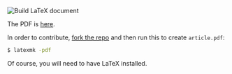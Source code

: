 ![Build LaTeX document](https://github.com/yegor256/qfu/workflows/Build%20LaTeX%20document/badge.svg)

The PDF is [here](https://github.com/yegor256/qfu/releases/latest/download/article.pdf).

In order to contribute, [fork the repo](https://www.yegor256.com/2014/04/15/github-guidelines.html)
and then run this to create `article.pdf`:

```bash
$ latexmk -pdf
```

Of course, you will need to have LaTeX installed.
